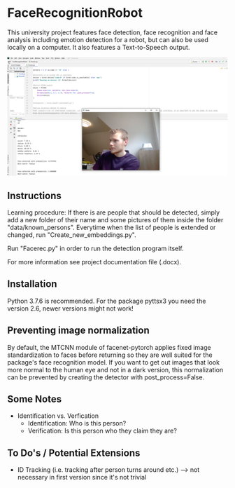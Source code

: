 # FaceRecognitionRobot 
This university project features face detection, face recognition and face analysis including emotion detection for a robot, but can also be used locally on a computer.
It also features a Text-to-Speech output.

![Screenshot](information/preview.png)


## Instructions
Learning procedure: If there is are people that should be detected, simply add a new folder of their name and some pictures of them inside the folder "data/known_persons".
Everytime when the list of people is extended or changed, 
run "Create_new_embeddings.py". 

Run "Facerec.py" in order to run the detection program itself.

For more information see project documentation file (.docx).

## Installation
Python 3.7.6 is recommended. 
For the package pyttsx3 you need the version 2.6, newer versions might not work!

## Preventing image normalization
By default, the MTCNN module of facenet-pytorch applies fixed image standardization to faces before returning so they are well suited for the package's face recognition model.
If you want to get out images that look more normal to the human eye and not in a dark version, this normalization can be prevented by creating the detector with post_process=False.


## Some Notes
- Identification vs. Verfication
    - Identification: Who is this person?
    - Verification: Is this person who they claim they are?


## To Do's / Potential Extensions
- ID Tracking (i.e. tracking after person turns around etc.) --> not necessary in first version since it's not trivial